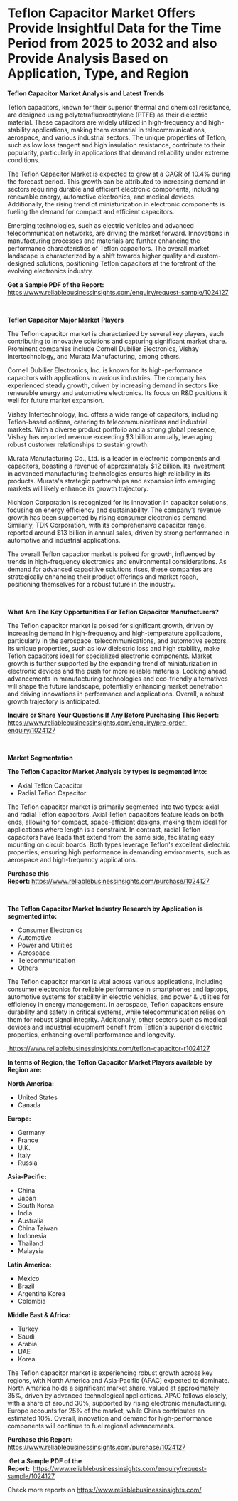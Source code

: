 <p><h1>Teflon Capacitor Market Offers Provide Insightful Data for the Time Period from 2025 to 2032 and also Provide Analysis Based on Application, Type, and Region</h1></p><p><strong>Teflon Capacitor Market Analysis and Latest Trends</strong></p>
<p><p>Teflon capacitors, known for their superior thermal and chemical resistance, are designed using polytetrafluoroethylene (PTFE) as their dielectric material. These capacitors are widely utilized in high-frequency and high-stability applications, making them essential in telecommunications, aerospace, and various industrial sectors. The unique properties of Teflon, such as low loss tangent and high insulation resistance, contribute to their popularity, particularly in applications that demand reliability under extreme conditions.</p><p>The Teflon Capacitor Market is expected to grow at a CAGR of 10.4% during the forecast period. This growth can be attributed to increasing demand in sectors requiring durable and efficient electronic components, including renewable energy, automotive electronics, and medical devices. Additionally, the rising trend of miniaturization in electronic components is fueling the demand for compact and efficient capacitors.</p><p>Emerging technologies, such as electric vehicles and advanced telecommunication networks, are driving the market forward. Innovations in manufacturing processes and materials are further enhancing the performance characteristics of Teflon capacitors. The overall market landscape is characterized by a shift towards higher quality and custom-designed solutions, positioning Teflon capacitors at the forefront of the evolving electronics industry.</p></p>
<p><strong>Get a Sample PDF of the Report:&nbsp;</strong> <a href="https://www.reliablebusinessinsights.com/enquiry/request-sample/1024127?utm_campaign=2248&utm_medium=2&utm_source=Github&utm_content=ia&utm_term=06042025&utm_id=teflon-capacitor">https://www.reliablebusinessinsights.com/enquiry/request-sample/1024127</a></p>
<p>&nbsp;</p>
<p><strong>Teflon Capacitor Major Market Players</strong></p>
<p><p>The Teflon capacitor market is characterized by several key players, each contributing to innovative solutions and capturing significant market share. Prominent companies include Cornell Dubilier Electronics, Vishay Intertechnology, and Murata Manufacturing, among others.</p><p>Cornell Dubilier Electronics, Inc. is known for its high-performance capacitors with applications in various industries. The company has experienced steady growth, driven by increasing demand in sectors like renewable energy and automotive electronics. Its focus on R&D positions it well for future market expansion.</p><p>Vishay Intertechnology, Inc. offers a wide range of capacitors, including Teflon-based options, catering to telecommunications and industrial markets. With a diverse product portfolio and a strong global presence, Vishay has reported revenue exceeding $3 billion annually, leveraging robust customer relationships to sustain growth.</p><p>Murata Manufacturing Co., Ltd. is a leader in electronic components and capacitors, boasting a revenue of approximately $12 billion. Its investment in advanced manufacturing technologies ensures high reliability in its products. Murata's strategic partnerships and expansion into emerging markets will likely enhance its growth trajectory.</p><p>Nichicon Corporation is recognized for its innovation in capacitor solutions, focusing on energy efficiency and sustainability. The company’s revenue growth has been supported by rising consumer electronics demand. Similarly, TDK Corporation, with its comprehensive capacitor range, reported around $13 billion in annual sales, driven by strong performance in automotive and industrial applications.</p><p>The overall Teflon capacitor market is poised for growth, influenced by trends in high-frequency electronics and environmental considerations. As demand for advanced capacitive solutions rises, these companies are strategically enhancing their product offerings and market reach, positioning themselves for a robust future in the industry.</p></p>
<p>&nbsp;</p>
<p><strong>What Are The Key Opportunities For Teflon Capacitor Manufacturers?</strong></p>
<p><p>The Teflon capacitor market is poised for significant growth, driven by increasing demand in high-frequency and high-temperature applications, particularly in the aerospace, telecommunications, and automotive sectors. Its unique properties, such as low dielectric loss and high stability, make Teflon capacitors ideal for specialized electronic components. Market growth is further supported by the expanding trend of miniaturization in electronic devices and the push for more reliable materials. Looking ahead, advancements in manufacturing technologies and eco-friendly alternatives will shape the future landscape, potentially enhancing market penetration and driving innovations in performance and applications. Overall, a robust growth trajectory is anticipated.</p></p>
<p><strong>Inquire or Share Your Questions If Any Before Purchasing This Report:</strong> <a href="https://www.reliablebusinessinsights.com/enquiry/pre-order-enquiry/1024127?utm_campaign=2248&utm_medium=2&utm_source=Github&utm_content=ia&utm_term=06042025&utm_id=teflon-capacitor">https://www.reliablebusinessinsights.com/enquiry/pre-order-enquiry/1024127</a></p>
<p>&nbsp;</p>
<p><strong>Market Segmentation</strong></p>
<p><strong>The Teflon Capacitor Market Analysis by types is segmented into:</strong></p>
<p><ul><li>Axial Teflon Capacitor</li><li>Radial Teflon Capacitor</li></ul></p>
<p><p>The Teflon capacitor market is primarily segmented into two types: axial and radial Teflon capacitors. Axial Teflon capacitors feature leads on both ends, allowing for compact, space-efficient designs, making them ideal for applications where length is a constraint. In contrast, radial Teflon capacitors have leads that extend from the same side, facilitating easy mounting on circuit boards. Both types leverage Teflon's excellent dielectric properties, ensuring high performance in demanding environments, such as aerospace and high-frequency applications.</p></p>
<p><strong>Purchase this Report:&nbsp;</strong><a href="https://www.reliablebusinessinsights.com/purchase/1024127?utm_campaign=2248&utm_medium=2&utm_source=Github&utm_content=ia&utm_term=06042025&utm_id=teflon-capacitor">https://www.reliablebusinessinsights.com/purchase/1024127</a></p>
<p>&nbsp;</p>
<p><strong>The Teflon Capacitor Market Industry Research by Application is segmented into:</strong></p>
<p><ul><li>Consumer Electronics</li><li>Automotive</li><li>Power and Utilities</li><li>Aerospace</li><li>Telecommunication</li><li>Others</li></ul></p>
<p><p>The Teflon capacitor market is vital across various applications, including consumer electronics for reliable performance in smartphones and laptops, automotive systems for stability in electric vehicles, and power & utilities for efficiency in energy management. In aerospace, Teflon capacitors ensure durability and safety in critical systems, while telecommunication relies on them for robust signal integrity. Additionally, other sectors such as medical devices and industrial equipment benefit from Teflon's superior dielectric properties, enhancing overall performance and longevity.</p></p>
<p><a href="https://www.reliablebusinessinsights.com/teflon-capacitor-r1024127?utm_campaign=2248&utm_medium=2&utm_source=Github&utm_content=ia&utm_term=06042025&utm_id=teflon-capacitor">&nbsp;https://www.reliablebusinessinsights.com/teflon-capacitor-r1024127</a></p>
<p><strong>In terms of Region, the Teflon Capacitor Market Players available by Region are:</strong></p>
<p>
    <p> <strong> North America: </strong>
        <ul>
            <li>United States</li>
            <li>Canada</li>
        </ul>
        </p> 
    <p> <strong> Europe: </strong>
        <ul>
            <li>Germany</li>
            <li>France</li>
            <li>U.K.</li>
            <li>Italy</li>
            <li>Russia</li>
        </ul>
        </p> 
    <p> <strong> Asia-Pacific: </strong>
        <ul>
            <li>China</li>
            <li>Japan</li>
            <li>South Korea</li>
            <li>India</li>
            <li>Australia</li>
            <li>China Taiwan</li>
            <li>Indonesia</li>
            <li>Thailand</li>
            <li>Malaysia</li>
        </ul>
        </p> 
    <p> <strong> Latin America: </strong>
        <ul>
            <li>Mexico</li>
            <li>Brazil</li>
            <li>Argentina Korea</li>
            <li>Colombia</li>
        </ul>
        </p> 
    <p> <strong> Middle East & Africa: </strong>
        <ul>
            <li>Turkey</li>
            <li>Saudi</li>
            <li>Arabia</li>
            <li>UAE</li>
            <li>Korea</li>
        </ul>
    </p>
    </p>
<p><p>The Teflon capacitor market is experiencing robust growth across key regions, with North America and Asia-Pacific (APAC) expected to dominate. North America holds a significant market share, valued at approximately 35%, driven by advanced technological applications. APAC follows closely, with a share of around 30%, supported by rising electronic manufacturing. Europe accounts for 25% of the market, while China contributes an estimated 10%. Overall, innovation and demand for high-performance components will continue to fuel regional advancements.</p></p>
<p><strong>Purchase this Report: </strong><a href="https://www.reliablebusinessinsights.com/purchase/1024127?utm_campaign=2248&utm_medium=2&utm_source=Github&utm_content=ia&utm_term=06042025&utm_id=teflon-capacitor">https://www.reliablebusinessinsights.com/purchase/1024127</a></p>
<p>&nbsp;<strong>Get a Sample PDF of the Report:&nbsp;&nbsp;</strong><a href="https://www.reliablebusinessinsights.com/enquiry/request-sample/1024127?utm_campaign=2248&utm_medium=2&utm_source=Github&utm_content=ia&utm_term=06042025&utm_id=teflon-capacitor">https://www.reliablebusinessinsights.com/enquiry/request-sample/1024127</a></p>
<p><strong></strong></p>
<p>Check more reports on <a href="https://www.reliablebusinessinsights.com/?utm_campaign=2248&utm_medium=2&utm_source=Github&utm_content=ia&utm_term=06042025&utm_id=teflon-capacitor">https://www.reliablebusinessinsights.com/</a></p>